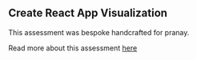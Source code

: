 ## Create React App Visualization

This assessment was bespoke handcrafted for pranay.

Read more about this assessment [here](https://react.eogresources.com)
